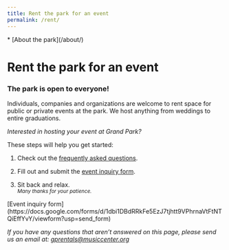 ```yaml
---
title: Rent the park for an event
permalink: /rent/
---
```


<nav markdown="1">
* [About the park](/about/)
</nav>

Rent the park for an event
==================

### The park is open to everyone!

Individuals, companies and organizations are welcome to rent space for public or private events at the park. We host anything from weddings to entire graduations.

_Interested in hosting your event at Grand Park?_

These steps will help you get started:

1. Check out the [frequently asked questions](/uploads/faqs-january-2016.pdf).

2. Fill out and submit the [event inquiry form](https://docs.google.com/forms/d/1dbi1DBdRRkFe5EzJ7tjhtt9VPhrnaVtFtNTQiEffYvY/viewform?usp=send_form).

3. Sit back and relax.<br /><small><i>Many thanks for your patience.</i></small>

<p class="action" markdown="1">
[Event inquiry form](https://docs.google.com/forms/d/1dbi1DBdRRkFe5EzJ7tjhtt9VPhrnaVtFtNTQiEffYvY/viewform?usp=send_form)
</p>

<div></div>

_If you have any questions that aren’t answered on this page, please send us an email at: [gprentals@musiccenter.org](mailto:gprentals@musiccenter.org)_
